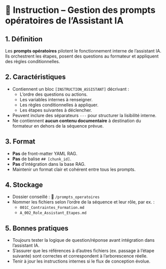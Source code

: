 # 📄 Instruction – Gestion des prompts opératoires de l’Assistant IA

## 1. Définition
Les **prompts opératoires** pilotent le fonctionnement interne de l’assistant IA.  
Ils orchestrent les étapes, posent des questions au formateur et appliquent des règles conditionnelles.

## 2. Caractéristiques
- Contiennent un bloc `[INSTRUCTION_ASSISTANT]` décrivant :
  - L’ordre des questions ou actions.
  - Les variables internes à renseigner.
  - Les règles conditionnelles à appliquer.
  - Les étapes suivantes à déclencher.
- Peuvent inclure des séparateurs `---` pour structurer la lisibilité interne.
- Ne contiennent **aucun contenu documentaire** à destination du formateur en dehors de la séquence prévue.

## 3. Format
- **Pas** de front-matter YAML RAG.
- **Pas** de balise `## [chunk_id]`.
- **Pas** d’intégration dans la base RAG.
- Maintenir un format clair et cohérent entre tous les prompts.

## 4. Stockage
- Dossier conseillé : 📂 `/prompts_operatoires`
- Nommer les fichiers selon l’ordre de la séquence et leur rôle, par ex. :
  - `001C_Contraintes_Formation.md`
  - `A_002_Role_Assistant_Etapes.md`

## 5. Bonnes pratiques
- Toujours tester la logique de question/réponse avant intégration dans l’assistant IA.
- S’assurer que les références à d’autres fichiers (ex. passage à l’étape suivante) sont correctes et correspondent à l’arborescence réelle.
- Tenir à jour les instructions internes si le flux de conception évolue.


